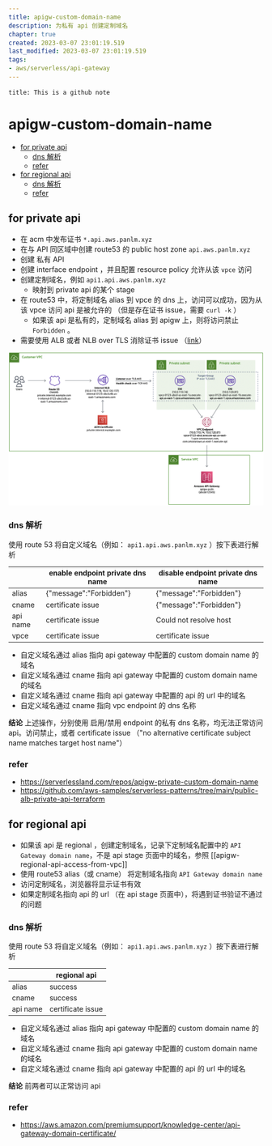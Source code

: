 ```yaml
---
title: apigw-custom-domain-name
description: 为私有 api 创建定制域名
chapter: true
created: 2023-03-07 23:01:19.519
last_modified: 2023-03-07 23:01:19.519
tags: 
- aws/serverless/api-gateway 
---
```


```ad-attention
title: This is a github note

```

# apigw-custom-domain-name

- [for private api](#for-private-api)
	- [dns 解析](#dns-%E8%A7%A3%E6%9E%90)
	- [refer](#refer)
- [for regional api](#for-regional-api)
	- [dns 解析](#dns-%E8%A7%A3%E6%9E%90)
	- [refer](#refer)

## for private api 
- 在 acm 中发布证书 `*.api.aws.panlm.xyz`
- 在与 API 同区域中创建 route53 的 public host zone `api.aws.panlm.xyz`
- 创建 私有 API 
- 创建 interface endpoint ，并且配置 resource policy 允许从该 `vpce` 访问
- 创建定制域名，例如 `api1.api.aws.panlm.xyz`
    - 映射到 private api 的某个 stage
- 在 route53 中，将定制域名 alias 到 vpce 的 dns 上，访问可以成功，因为从该 vpce 访问 api 是被允许的 （但是存在证书 issue，需要 `curl -k` ）
    - 如果该 api 是私有的，定制域名 alias 到 apigw 上，则将访问禁止 `Forbidden` 。
- 需要使用 ALB 或者 NLB over TLS 消除证书 issue （[link](https://github.com/aws-samples/serverless-samples/tree/main/apigw-private-custom-domain-name)）

![apigw-custom-domain-name-png-1.png](apigw-custom-domain-name-png-1.png)

### dns 解析
使用 route 53 将自定义域名（例如： `api1.api.aws.panlm.xyz` ）按下表进行解析

|          | enable endpoint private dns name | disable endpoint private dns name |
| -------- | -------------------------------- | --------------------------------- |
| alias    | {"message":"Forbidden"}          | {"message":"Forbidden"}           |
| cname    | certificate issue                | {"message":"Forbidden"}           |
| api name | certificate issue                | Could not resolve host            |
| vpce     | certificate issue                | certificate issue                 |

- 自定义域名通过 alias 指向 api gateway 中配置的 custom domain name 的域名
- 自定义域名通过 cname 指向 api gateway 中配置的 custom domain name 的域名
- 自定义域名通过 cname 指向 api gateway 中配置的 api 的 url 中的域名
- 自定义域名通过 cname 指向 vpc endpoint 的 dns 名称

**结论**
上述操作，分别使用 启用/禁用 endpoint 的私有 dns 名称，均无法正常访问 api。访问禁止，或者 certificate issue （"no alternative certificate subject name matches target host name"）

### refer
- https://serverlessland.com/repos/apigw-private-custom-domain-name
- https://github.com/aws-samples/serverless-patterns/tree/main/public-alb-private-api-terraform

## for regional api 
- 如果该 api 是 regional ，创建定制域名，记录下定制域名配置中的 `API Gateway domain name`，不是 api stage 页面中的域名，参照 [[apigw-regional-api-access-from-vpc]]
- 使用 route53 alias（或 cname） 将定制域名指向 `API Gateway domain name`
- 访问定制域名，浏览器将显示证书有效
- 如果定制域名指向 api 的 url （在 api stage 页面中），将遇到证书验证不通过的问题

### dns 解析
使用 route 53 将自定义域名（例如： `api1.api.aws.panlm.xyz` ）按下表进行解析

|          | regional api      |
| -------- | ----------------- |
| alias    | success           |
| cname    | success           | 
| api name | certificate issue |

- 自定义域名通过 alias 指向 api gateway 中配置的 custom domain name 的域名
- 自定义域名通过 cname 指向 api gateway 中配置的 custom domain name 的域名
- 自定义域名通过 cname 指向 api gateway 中配置的 api 的 url 中的域名

**结论**
前两者可以正常访问 api

### refer
- https://aws.amazon.com/premiumsupport/knowledge-center/api-gateway-domain-certificate/





